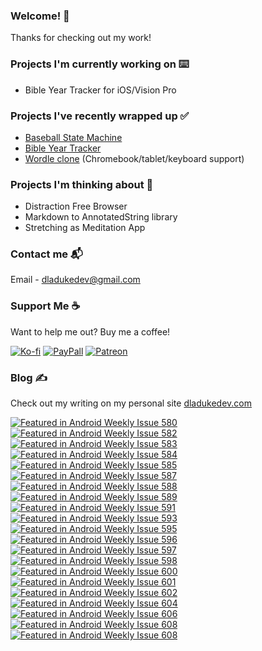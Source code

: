 ### Welcome! 👋

Thanks for checking out my work!

### Projects I'm currently working on ⌨️
- Bible Year Tracker for iOS/Vision Pro

### Projects I've recently wrapped up ✅
- [Baseball State Machine](https://github.com/dladukedev/baseball-finite-state-machine/tree/main)
- [Bible Year Tracker](https://github.com/dladukedev/BibleYearTrackerAndroid)
- [Wordle clone](https://github.com/dladukedev/wordle-clone-android) (Chromebook/tablet/keyboard support)

### Projects I'm thinking about 🤔
- Distraction Free Browser
- Markdown to AnnotatedString library
- Stretching as Meditation App

### Contact me 📬
Email - [dladukedev@gmail.com](mailto:dladukedev@gmail.com)

### Support Me ☕
Want to help me out? Buy me a coffee!

[![Ko-fi](https://img.shields.io/badge/Buy_me_a_Coffee_on_Ko--fi-434b57?logo=Ko-fi&logoColor=white)](https://ko-fi.com/donovanjladuke)
[![PayPall](https://img.shields.io/badge/Contribue_with_PayPal-003087?logo=PayPal&logoColor=white)](https://www.paypal.com/paypalme/djladuke)
[![Patreon](https://img.shields.io/badge/Support_me_on_Patreon-FF424D?logo=Patreon&logoColor=white)](https://www.patreon.com/dladukedev)

### Blog ✍️
Check out my writing on my personal site [dladukedev.com](https://www.dladukedev.com)

[![Featured in Android Weekly Issue 580](https://androidweekly.net/issues/issue-580/badge)](https://androidweekly.net/issues/issue-580)
[![Featured in Android Weekly Issue 582](https://androidweekly.net/issues/issue-582/badge)](https://androidweekly.net/issues/issue-582)
[![Featured in Android Weekly Issue 583](https://androidweekly.net/issues/issue-583/badge)](https://androidweekly.net/issues/issue-583)
[![Featured in Android Weekly Issue 584](https://androidweekly.net/issues/issue-584/badge)](https://androidweekly.net/issues/issue-584)
[![Featured in Android Weekly Issue 585](https://androidweekly.net/issues/issue-585/badge)](https://androidweekly.net/issues/issue-585)
[![Featured in Android Weekly Issue 587](https://androidweekly.net/issues/issue-587/badge)](https://androidweekly.net/issues/issue-587)
[![Featured in Android Weekly Issue 588](https://androidweekly.net/issues/issue-588/badge)](https://androidweekly.net/issues/issue-588)
[![Featured in Android Weekly Issue 589](https://androidweekly.net/issues/issue-589/badge)](https://androidweekly.net/issues/issue-589)
[![Featured in Android Weekly Issue 591](https://androidweekly.net/issues/issue-591/badge)](https://androidweekly.net/issues/issue-591)
[![Featured in Android Weekly Issue 593](https://androidweekly.net/issues/issue-593/badge)](https://androidweekly.net/issues/issue-593)
[![Featured in Android Weekly Issue 595](https://androidweekly.net/issues/issue-595/badge)](https://androidweekly.net/issues/issue-595)
[![Featured in Android Weekly Issue 596](https://androidweekly.net/issues/issue-596/badge)](https://androidweekly.net/issues/issue-596)
[![Featured in Android Weekly Issue 597](https://androidweekly.net/issues/issue-597/badge)](https://androidweekly.net/issues/issue-597)
[![Featured in Android Weekly Issue 598](https://androidweekly.net/issues/issue-598/badge)](https://androidweekly.net/issues/issue-598)
[![Featured in Android Weekly Issue 600](https://androidweekly.net/issues/issue-600/badge)](https://androidweekly.net/issues/issue-600)
[![Featured in Android Weekly Issue 601](https://androidweekly.net/issues/issue-601/badge)](https://androidweekly.net/issues/issue-601)
[![Featured in Android Weekly Issue 602](https://androidweekly.net/issues/issue-602/badge)](https://androidweekly.net/issues/issue-602)
[![Featured in Android Weekly Issue 604](https://androidweekly.net/issues/issue-604/badge)](https://androidweekly.net/issues/issue-604)
[![Featured in Android Weekly Issue 606](https://androidweekly.net/issues/issue-606/badge)](https://androidweekly.net/issues/issue-606)
[![Featured in Android Weekly Issue 608](https://androidweekly.net/issues/issue-608/badge)](https://androidweekly.net/issues/issue-608)
[![Featured in Android Weekly Issue 608](https://androidweekly.net/issues/issue-608/badge)](https://androidweekly.net/issues/issue-610)


